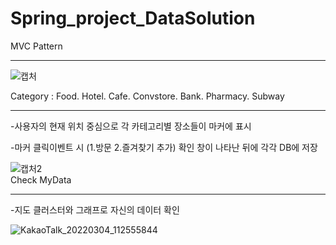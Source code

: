 # Spring_project_DataSolution

MVC Pattern<hr>
![캡처](https://user-images.githubusercontent.com/64147276/156688023-0f1e5a14-7ed4-4f87-b5b1-f6411431f84e.PNG)<p>
Category : Food. Hotel. Cafe. Convstore. Bank. Pharmacy. Subway<hr>
-사용자의 현재 위치 중심으로 각 카테고리별 장소들이 마커에 표시<p>
-마커 클릭이벤트 시 (1.방문 2.즐겨찾기 추가) 확인 창이 나타난 뒤에 각각 DB에 저장<p>
![캡처2](https://user-images.githubusercontent.com/64147276/156693064-4f0c7bae-e2c7-4fe3-9999-0361f6edbd7a.PNG)    
Check MyData<hr>
-지도 클러스터와 그래프로 자신의 데이터 확인<p>
![KakaoTalk_20220304_112555844](https://user-images.githubusercontent.com/64147276/156687539-92d9578e-d49d-4087-8dae-9ef5cf6e50b1.png)
